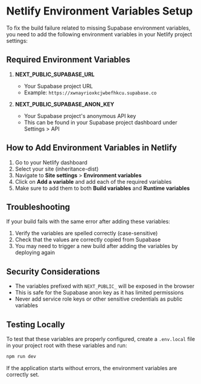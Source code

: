 # Netlify Environment Variables Setup

To fix the build failure related to missing Supabase environment variables, you need to add the following environment variables in your Netlify project settings:

## Required Environment Variables

1. **NEXT_PUBLIC_SUPABASE_URL**
   - Your Supabase project URL
   - Example: `https://xwnayrioxkcjwbefhkcu.supabase.co`

2. **NEXT_PUBLIC_SUPABASE_ANON_KEY**
   - Your Supabase project's anonymous API key
   - This can be found in your Supabase project dashboard under Settings > API

## How to Add Environment Variables in Netlify

1. Go to your Netlify dashboard
2. Select your site (inheritance-dist)
3. Navigate to **Site settings** > **Environment variables**
4. Click on **Add a variable** and add each of the required variables
5. Make sure to add them to both **Build variables** and **Runtime variables**

## Troubleshooting

If your build fails with the same error after adding these variables:

1. Verify the variables are spelled correctly (case-sensitive)
2. Check that the values are correctly copied from Supabase
3. You may need to trigger a new build after adding the variables by deploying again

## Security Considerations

- The variables prefixed with `NEXT_PUBLIC_` will be exposed in the browser
- This is safe for the Supabase anon key as it has limited permissions
- Never add service role keys or other sensitive credentials as public variables

## Testing Locally

To test that these variables are properly configured, create a `.env.local` file in your project root with these variables and run:

```bash
npm run dev
```

If the application starts without errors, the environment variables are correctly set.
